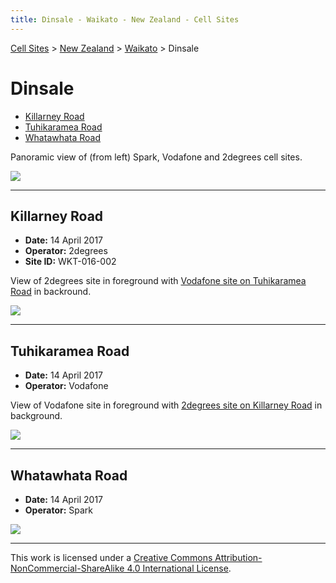 ```yaml
---
title: Dinsale - Waikato - New Zealand - Cell Sites
---
```


[Cell Sites](../../) > [New Zealand](../) > [Waikato](./) > Dinsale

# Dinsale

* [Killarney Road](#killarney-road)
* [Tuhikaramea Road](#tuhikaramea-road)
* [Whatawhata Road](#whatawhata-road)

Panoramic view of (from left) Spark, Vodafone and 2degrees cell sites.

![](https://f001.backblazeb2.com/file/CellSites/NZ/WKO/20170414-131053.jpg)

---

## Killarney Road

* **Date:** 14 April 2017
* **Operator:** 2degrees
* **Site ID:** WKT-016-002

View of 2degrees site in foreground with [Vodafone site on Tuhikaramea Road](#tuhikaramea-road) in backround.

![](https://f001.backblazeb2.com/file/CellSites/NZ/WKO/20170414-130645.jpg)

---

## Tuhikaramea Road

* **Date:** 14 April 2017
* **Operator:** Vodafone

View of Vodafone site in foreground with [2degrees site on Killarney Road](#killarney-road) in background.

![](https://f001.backblazeb2.com/file/CellSites/NZ/WKO/20170414-130449.jpg)

---

## Whatawhata Road

* **Date:** 14 April 2017
* **Operator:** Spark

![](https://f001.backblazeb2.com/file/CellSites/NZ/WKO/20170414-131214.jpg)

---

This work is licensed under a [Creative Commons Attribution-NonCommercial-ShareAlike 4.0 International License](http://creativecommons.org/licenses/by-nc-sa/4.0/).

